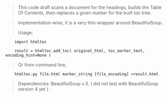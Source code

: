 > This code draft scans a document for the headings, builds the Table Of Contents, then replaces a given marker for the built _toc_ tree.

> Implementation-wise, it is a very thin wrapper around BeautifulSoup.

> Usage:
```
    import htmltoc

    result = htmltoc.add_toc( original_html, toc_marker_text, encoding_hint=None )
```

> Or from command line,
```
    htmltoc.py file.html marker_string [file_encoding] >result.html
```

> Dependencies: BeautifulSoup v.3. ( did not test with BeautifulSoup version 4 yet ) .

